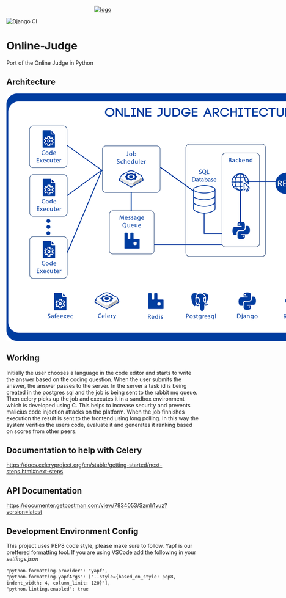 <p align="center">
  <a href="#">
    <img alt="logo" src="website/public/oj.png" width="140" />
  </a>
</p>

![Django CI](https://github.com/himanshu272/Online-Judge/workflows/Django%20CI/badge.svg)

# Online-Judge
Port of the Online Judge in Python

## Architecture
<p align="center">
    <img alt="logo" src="website/public/ojarch.png" style="max-width:1200px;" />
</p>

## Working

Initially the user chooses a language in the code editor and starts to write the answer based on the coding question. When the user submits the answer, the answer passes to the server. In the server a task id is being created in the postgres sql and the job is being sent to the rabbit mq queue. Then celery picks up the job and executes it in a sandbox environment which is developed using C. This helps to increase security and prevents malicius code injection attacks on the platform. When the job finnishes execution the result is sent to the frontend using long polling. In this way the system verifies the users code, evaluate it and generates it ranking based on scores from other peers.

## Documentation to help with Celery
https://docs.celeryproject.org/en/stable/getting-started/next-steps.html#next-steps

## API Documentation

https://documenter.getpostman.com/view/7834053/Szmh1vuz?version=latest


## Development Environment Config
This project uses PEP8 code style, please make sure to follow. Yapf is our preffered formatting tool.
If you are using VSCode add the following in your *settings.json* 
```
"python.formatting.provider": "yapf",
"python.formatting.yapfArgs": ["--style={based_on_style: pep8, indent_width: 4, column_limit: 120}"],
"python.linting.enabled": true
```